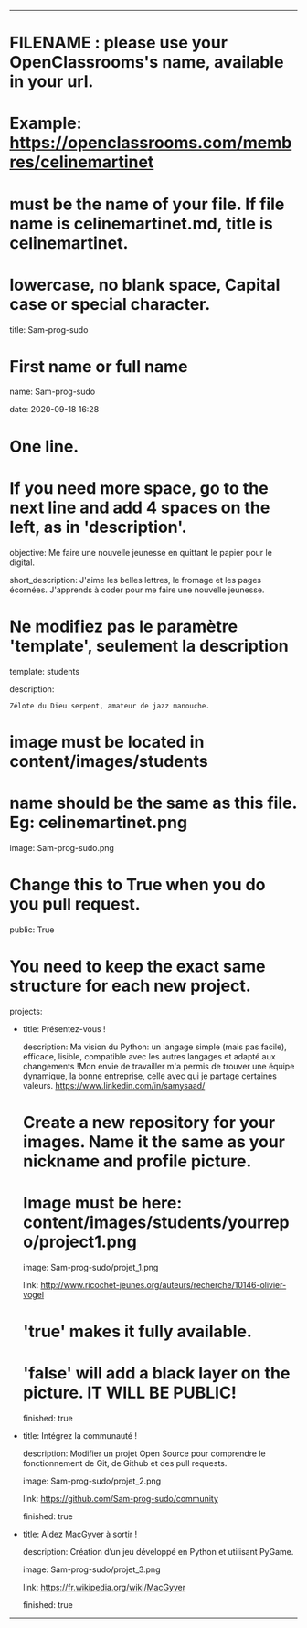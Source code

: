 ---


# FILENAME : please use your OpenClassrooms's name, available in your url.

# Example: https://openclassrooms.com/membres/celinemartinet

# must be the name of your file. If file name is celinemartinet.md, title is celinemartinet.

# lowercase, no blank space, Capital case or special character.

title: Sam-prog-sudo


# First name or full name

name: Sam-prog-sudo

date: 2020-09-18 16:28


# One line.

# If you need more space, go to the next line and add 4 spaces on the left, as in 'description'.

objective: Me faire une nouvelle jeunesse en quittant le papier pour le digital.

short_description: J'aime les belles lettres, le fromage et les pages écornées. J'apprends à coder pour me faire une nouvelle jeunesse.


# Ne modifiez pas le paramètre 'template', seulement la description

template: students

description:

    Zélote du Dieu serpent, amateur de jazz manouche.

# image must be located in content/images/students

# name should be the same as this file. Eg: celinemartinet.png

image: Sam-prog-sudo.png


# Change this to True when you do you pull request.

public: True


# You need to keep the exact same structure for each new project.

projects:

  - title: Présentez-vous !

    description: Ma vision du Python: un langage simple (mais pas facile), efficace, lisible, compatible avec les autres langages et adapté aux changements !Mon envie de travailler m'a permis de trouver une équipe dynamique, la bonne entreprise, celle avec qui je partage certaines valeurs. https://www.linkedin.com/in/samysaad/

    # Create a new repository for your images. Name it the same as your nickname and profile picture.

    # Image must be here: content/images/students/yourrepo/project1.png

    image: Sam-prog-sudo/projet_1.png

    link: http://www.ricochet-jeunes.org/auteurs/recherche/10146-olivier-vogel

    # 'true' makes it fully available.

    # 'false' will add a black layer on the picture. IT WILL BE PUBLIC!

    finished: true

  - title: Intégrez la communauté !

    description: Modifier un projet Open Source pour comprendre le fonctionnement de Git, de Github et des pull requests. 

    image: Sam-prog-sudo/projet_2.png

    link: https://github.com/Sam-prog-sudo/community

    finished: true

  - title: Aidez MacGyver à sortir !

    description: Création d’un jeu développé en Python et utilisant PyGame.

    image: Sam-prog-sudo/projet_3.png

    link: https://fr.wikipedia.org/wiki/MacGyver

    finished: true

---